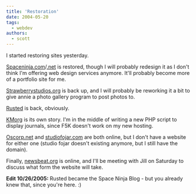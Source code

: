 ```yaml
---
title: 'Restoration'
date: 2004-05-20
tags:
  - webdev
authors:
  - scott
---
```


I started restoring sites yesterday.

[Spaceninja.com](http://spaceninja.com/)/[.net](http://www.spaceninja.net/) is restored, though I will probably redesign it as I don't think I'm offering web design services anymore. It'll probably become more of a portfolio site for me.

[Strawberrystudios.org](http://www.strawberrystudios.org/) is back up, and I will probably be reworking it a bit to give annie a photo gallery program to post photos to.

[Rusted](http://rusted.killingmachines.org/) is back, obviously.

[KMorg](http://www.killingmachines.org/) is its own story. I'm in the middle of writing a new PHP script to display journals, since F5K doesn't work on my new hosting.

[Oscorp.net](http://www.oscorp.net/) and [studiofojar.com](http://www.studiofojar.com/) are both online, but I don't have a website for either one (studio fojar doesn't existing anymore, but I still have the domain).

Finally, [newsbeat.org](http://www.newsbeat.org/) is online, and I'll be meeting with Jill on Saturday to discuss what form the website will take.

**Edit 10/26/2005:** Rusted became the Space Ninja Blog - but you already knew that, since you're here. :)
